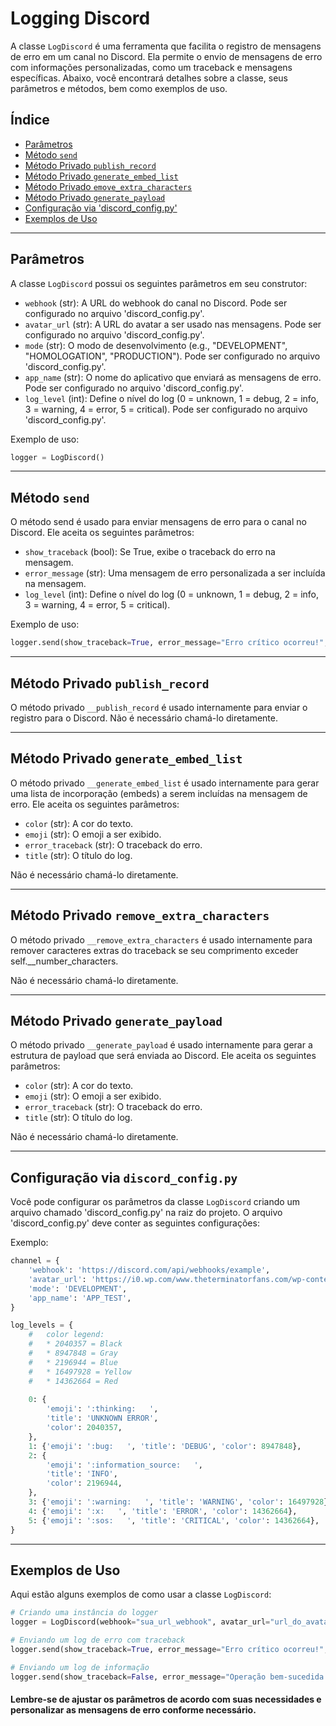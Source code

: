 # Logging Discord

A classe `LogDiscord` é uma ferramenta que facilita o registro de mensagens de erro em um canal no Discord. Ela permite o envio de mensagens de erro com informações personalizadas, como um traceback e mensagens específicas. Abaixo, você encontrará detalhes sobre a classe, seus parâmetros e métodos, bem como exemplos de uso.

## Índice

- [Parâmetros](#parâmetros)
- [Método `send`](#método-send)
- [Método Privado `publish_record`](#método-privado-publish_record)
- [Método Privado `generate_embed_list`](#método-privado-generate_embed_list)
- [Método Privado `emove_extra_characters`](#método-privado-remove_extra_characters)
- [Método Privado `generate_payload`](#método-privado-generate_payload)
- [Configuração via 'discord_config.py'](#configuração-via-discord_configpy)
- [Exemplos de Uso](#exemplos-de-uso)

---

## Parâmetros

A classe `LogDiscord` possui os seguintes parâmetros em seu construtor:

- `webhook` (str): A URL do webhook do canal no Discord. Pode ser configurado no arquivo 'discord_config.py'.
- `avatar_url` (str): A URL do avatar a ser usado nas mensagens. Pode ser configurado no arquivo 'discord_config.py'.
- `mode` (str): O modo de desenvolvimento (e.g., "DEVELOPMENT", "HOMOLOGATION", "PRODUCTION"). Pode ser configurado no arquivo 'discord_config.py'.
- `app_name` (str): O nome do aplicativo que enviará as mensagens de erro. Pode ser configurado no arquivo 'discord_config.py'.
- `log_level` (int): Define o nível do log (0 = unknown, 1 = debug, 2 = info, 3 = warning, 4 = error, 5 = critical). Pode ser configurado no arquivo 'discord_config.py'.

Exemplo de uso:

```python
logger = LogDiscord()
```

---

## Método `send`

O método send é usado para enviar mensagens de erro para o canal no Discord. Ele aceita os seguintes parâmetros:

* `show_traceback` (bool): Se True, exibe o traceback do erro na mensagem.
* `error_message` (str): Uma mensagem de erro personalizada a ser incluída na mensagem.
* `log_level` (int): Define o nível do log (0 = unknown, 1 = debug, 2 = info, 3 = warning, 4 = error, 5 = critical).

Exemplo de uso:

```python
logger.send(show_traceback=True, error_message="Erro crítico ocorreu!", log_level=5)
```

---

## Método Privado `publish_record`

O método privado `__publish_record` é usado internamente para enviar o registro para o Discord. Não é necessário chamá-lo diretamente.

---

## Método Privado `generate_embed_list`

O método privado `__generate_embed_list` é usado internamente para gerar uma lista de incorporação (embeds) a serem incluídas na mensagem de erro. Ele aceita os seguintes parâmetros:

* `color` (str): A cor do texto.
* `emoji` (str): O emoji a ser exibido.
* `error_traceback` (str): O traceback do erro.
* `title` (str): O título do log.

Não é necessário chamá-lo diretamente.

---

## Método Privado `remove_extra_characters`

O método privado `__remove_extra_characters` é usado internamente para remover caracteres extras do traceback se seu comprimento exceder self.__number_characters.

Não é necessário chamá-lo diretamente.

---

## Método Privado `generate_payload`

O método privado `__generate_payload` é usado internamente para gerar a estrutura de payload que será enviada ao Discord. Ele aceita os seguintes parâmetros:

* `color` (str): A cor do texto.
* `emoji` (str): O emoji a ser exibido.
* `error_traceback` (str): O traceback do erro.
* `title` (str): O título do log.

Não é necessário chamá-lo diretamente.

---

## Configuração via `discord_config.py`

Você pode configurar os parâmetros da classe `LogDiscord` criando um arquivo chamado 'discord_config.py' na raiz do projeto. O arquivo 'discord_config.py' deve conter as seguintes configurações:

Exemplo:

```python
channel = {
    'webhook': 'https://discord.com/api/webhooks/example',
    'avatar_url': 'https://i0.wp.com/www.theterminatorfans.com/wp-content/uploads/2012/09/the-terminator3.jpg?resize=900%2C450&ssl=1',
    'mode': 'DEVELOPMENT',
    'app_name': 'APP_TEST',
}

log_levels = {
    #   color legend:
    #   * 2040357 = Black
    #   * 8947848 = Gray
    #   * 2196944 = Blue
    #   * 16497928 = Yellow
    #   * 14362664 = Red
    
    0: {
        'emoji': ':thinking:   ',
        'title': 'UNKNOWN ERROR',
        'color': 2040357,
    },
    1: {'emoji': ':bug:   ', 'title': 'DEBUG', 'color': 8947848},
    2: {
        'emoji': ':information_source:   ',
        'title': 'INFO',
        'color': 2196944,
    },
    3: {'emoji': ':warning:   ', 'title': 'WARNING', 'color': 16497928},
    4: {'emoji': ':x:   ', 'title': 'ERROR', 'color': 14362664},
    5: {'emoji': ':sos:   ', 'title': 'CRITICAL', 'color': 14362664},
}
```

---

## Exemplos de Uso

Aqui estão alguns exemplos de como usar a classe `LogDiscord`:

```python
# Criando uma instância do logger
logger = LogDiscord(webhook="sua_url_webhook", avatar_url="url_do_avatar", mode="DEVELOPMENT", app_name="MeuApp")

# Enviando um log de erro com traceback
logger.send(show_traceback=True, error_message="Erro crítico ocorreu!", log_level=5)

# Enviando um log de informação
logger.send(show_traceback=False, error_message="Operação bem-sucedida.", log_level=2)
```

#### Lembre-se de ajustar os parâmetros de acordo com suas necessidades e personalizar as mensagens de erro conforme necessário.